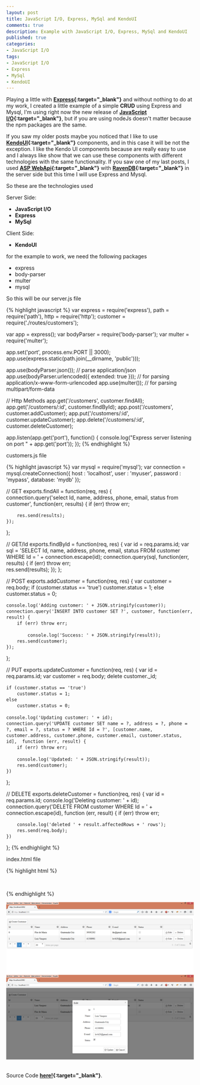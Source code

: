 ```yaml
---
layout: post
title: JavaScript I/O, Express, MySql and KendoUI
comments: true
description: Example with JavaScript I/O, Express, MySql and KendoUI
published: true
categories:
- JavaScript I/O
tags:
- JavaScript I/O
- Express
- MySql
- KendoUI
---
```


Playing a little with **[Express](http://expressjs.com/){:target="_blank"}** and without nothing to do at my work, I created a little example of a simple **CRUD** using Express 
and Mysql, I'm using right now the new release of **[JavaScript I/O](https://iojs.org/){:target="_blank"}**, but if you are using nodeJs doesn't matter because the npm packages are the same.

If you saw my older posts maybe you noticed that I like to use **[KendoUI](http://demos.telerik.com/kendo-ui/){:target="_blank"}** components, and in this case it will be not the exception. I like 
the Kendo UI components because are really easy to use and I always like show that we can use these components with different technologies with the same functionality. 
If you saw one of my last posts, I used **[ASP WebApi](http://www.asp.net/web-api/){:target="_blank"}** with **[RavenDB](http://ravendb.net/){:target="_blank"}** in the server side but this time I will use Express and Mysql.

So these are the technologies used

Server Side:

* **JavaScript I/O**
* **Express**
* **MySql**

Client Side:

* **KendoUI**

for the example to work, we need the following packages

* express
* body-parser
* multer
* mysql

So this will be our server.js file

{% highlight javascript %}
var express = require('express'),
    path = require('path'),
    http = require('http');
    customer = require('./routes/customers');

var app = express();
var bodyParser = require('body-parser');
var multer = require('multer'); 

app.set('port', process.env.PORT || 3000);
app.use(express.static(path.join(__dirname, 'public')));

app.use(bodyParser.json());  // parse application/json
app.use(bodyParser.urlencoded({ extended: true })); // for parsing application/x-www-form-urlencoded
app.use(multer()); // for parsing multipart/form-data

// Http Methods
app.get('/customers', customer.findAll);
app.get('/customers/:id', customer.findById);
app.post('/customers', customer.addCustomer);
app.put('/customers/:id', customer.updateCustomer);
app.delete('/customers/:id', customer.deleteCustomer);

app.listen(app.get('port'), function() {
    console.log("Express server listening on port " + app.get('port'));
});
{% endhighlight %}

customers.js file

{% highlight javascript %}
var mysql      = require('mysql');
var connection = mysql.createConnection({
  host     : 'localhost',
  user     : 'myuser',
  password : 'mypass',
  database: 'mydb'
});

// GET
exports.findAll = function(req, res) {	
    connection.query('select Id, name, address, phone, email, status from customer', function(err, results) {
        if (err) throw err;
	  
        res.send(results);
    });
};

// GET/Id
exports.findById = function(req, res) {
    var id = req.params.id;
    var sql = 'SELECT Id, name, address, phone, email, status FROM customer WHERE Id = ' + connection.escape(id);
    connection.query(sql, function(err, results) {
        if (err) throw err;		  
            res.send(results);
        });
};

// POST
exports.addCustomer = function(req, res) {
    var customer = req.body;
    if (customer.status == 'true')
        customer.status = 1;
    else
        customer.status = 0;
		
    console.log('Adding customer: ' + JSON.stringify(customer)); 	
    connection.query('INSERT INTO customer SET ?', customer, function(err, result) {
        if (err) throw err;

            console.log('Success: ' + JSON.stringify(result));
        res.send(customer);
    });
};

// PUT
exports.updateCustomer = function(req, res) {
    var id = req.params.id;
    var customer = req.body;
    delete customer._id;
    	
    if (customer.status == 'true')
        customer.status = 1;
    else
        customer.status = 0;

    console.log('Updating customer: ' + id);
    connection.query('UPDATE customer SET name = ?, address = ?, phone = ?, email = ?, status = ? WHERE Id = ?', [customer.name, customer.address, customer.phone, customer.email, customer.status, id],  function (err, result) {
        if (err) throw err;

        console.log('Updated: ' + JSON.stringify(result));
        res.send(customer);
    })
};

// DELETE
exports.deleteCustomer = function(req, res) {
    var id = req.params.id;
    console.log('Deleting customer: ' + id);
    connection.query('DELETE FROM customer WHERE Id = ' + connection.escape(id), function (err, result) {
        if (err) throw err;

        console.log('deleted ' + result.affectedRows + ' rows');
        res.send(req.body);
    })	
};
{% endhighlight %}

index.html file

{% highlight html %}
<link rel="stylesheet" href="http://cdn.kendostatic.com/2014.1.318/styles/kendo.common.min.css" />
<link rel="stylesheet" href="http://cdn.kendostatic.com/2014.1.318/styles/kendo.bootstrap.min.css" />

<script src="http://cdn.kendostatic.com/2014.1.318/js/jquery.min.js"></script>
<script src="http://cdn.kendostatic.com/2014.1.318/js/kendo.all.min.js"></script>

<br />
<div id="grid"></div>

<script>
    var remoteDataSource = new kendo.data.DataSource({
        pageSize: 20,
         transport: {
             read: {
                 url: "http://localhost:3000/customers/",
                 dataType: "json"
             },
             create: {
                 url: "http://localhost:3000/customers/",
                 dataType: "json",
                 type: "POST"
             },
             update: {
                 url : function (item) {
                     return 'http://localhost:3000/customers/' + item.Id;
                 },
                 dataType: "json",
                 type: "PUT"
             },
             destroy: {
                 url : function (item) {
                     return 'http://localhost:3000/customers/' + item.Id;
                 },
                 dataType: "json",
                 type: "DELETE"
             }
         },
         schema: {
             model: {
                 id: "Id",
                 fields: {
                     Id: { editable: false, type: "number" },
                     name: { validation: { required: true} },
                     address: { validation: { required: true} },
                     phone: { validation: { required: true} },
                     email: { validation: { required: true} },
                     status: { type: "boolean" }
                 }
             }
         }
     });

    $('#grid').kendoGrid({
        dataSource: remoteDataSource,
        toolbar: [{name:"create", text: "Create Customer"}],
        editable: "popup",
        scrollable: true,
        sortable: true,
        filterable: true,
        pageable: {
            refresh: true,
            pageSizes: true,
            buttonCount: 5
        },
        columns: [
                {
                    field: "Id",
                    title: "Id"
                },
                {
                    field: "name",
                    title: "Name"
                },
                {
                    field: "address",
                    title: "Address"
                },
                {
                    field: "phone",
                    title: "Phone"
                },
                {
                    field: "email",
                    title: "E-mail"
                },
                {
                    field: "status",
                    title: "Status",
                    template: '<input type="checkbox" #=status ? "checked=checked" : "" # disabled="disabled" ></input>'
                },
                {
                    command: ["edit", "destroy"],
                    width: "200px"
                }
        ]
    });
</script>
{% endhighlight %}

<center>
<img alt="nlogConsole" src="/images/nodejs-mysql.png">
</center>

<center>
<img alt="nlogConsole" src="/images/nodejs-mysql2.png">
</center>
<br>

Source Code **[here!](https://github.com/lvasquez/Express-Mysql){:target="_blank"}**.
